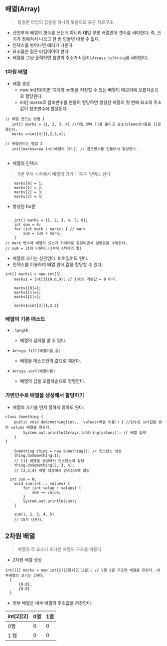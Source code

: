## 배열(Array)

> 동일한 타입의 값들을 하나의 묶음으로 묶은 자료구조.

- 선언부에 배열의 갯수를 쓰는게 아니라 대입 부분 배열안에 갯수를 써야한다. 즉, 크기가 정해져서 나오고 한 번 만들면 바꿀 수 없다.
- 인덱스를 벗어나면 에러가 나온다.
- 요소들은 같은 타입이어야 한다.
- 배열을 그냥 출력하면 힙안의 주소가 나온다.`Arrays.toString`을 써야한다.

### 1차원 배열

- 배열 생성
    - new int[10]이면 10개의 int형을 저장할 수 있는 배열이 메모리에 오름차순으로 할당된다.
    - int[] marks로 참조변수를 만들어 할당하면 생성된 배열의 첫 번째 요소의 주소값이 참조변수에 할당된다.

 ```jshelllanguage
// 배열 만드는 방법 1
    int[] marks = {1, 2, 3, 4} //타입 앞에 []를 붙이고 요소(element)들을 {}로 묶는다. 
    marks =>int[4]{1,2,3,4};

// 배열만드는 방법 2
    int[]marks=new int[배열의 크기]; // 참조변수를 만들어서 할당한다.


```

- 배열의 인덱스

> 0번 부터 시작해서 배열의 크기 - 1까지 인덱스 된다.

```jshelllanguage
    marks[0] = 1;
    marks[1] = 2;
    marks[2] = 3;
    marks[3] = 4;
```

- 향상된 for문

```jshelllanguage

    int[] marks = {1, 2, 3, 4, 5, 6};
    int sum = 0;
    for (int mark : marks) { // mark
        sum = sum + mark;
    }
// mark 변수에 배열의 요소가 차례대로 할당되면서 실행문을 수행한다.
// sum = 21이 나온다.(1부터 6까지의 합)
```

- 배열의 크기는 상관없다. 비어있어도 된다.
- 인덱스를 이용하여 배열 안에 값을 할당할 수 있다.

```jshelllanguage
int[] marks1 = new int[3];
    marks1 = int[3]{0,0,0}; // int의 기본값 = 0 이다.

    marks1[0]=1;
    marks1[1]=2;
    marks1[2]=2;

    marks1=int[3]{1,2,2}

```

### 배열의 기본 매소드

- `.length`
    - 배열의 길이를 알 수 있다.

- `Arrays.fill(배열이름,값)`
    - 배열을 메소드안의 값으로 채운다.
- `Arrays.sort(배열이름)`
    - 배열의 값을 오름차순으로 정렬한다.

### 가변인수로 배열을 생성해서 할당하기
- 배열의 크기를 먼저 정하지 않아도 된다.
```jshelllanguage
class Something {
    public void doSomething(int... values(배열 이름)) { //인수로 int값을 받아 values 배열을 만든다.
        System.out.println(Arrays.toString(values)); // 배열 출력
    }
}

    Something thing = new Something(); // 인스턴스 생성
    thing.doSomething(1);
    // [1] 배열을 생성해서 인스턴스에 할당
    thing.doSomething(2, 3, 4);
    // [2,3,4] 배열 생성해서 인스턴스에 할당
    
  int sum = 0;
    void sum(int... values) {
        for (int value : values) {
            sum += value;
        }
        System.out.println(sum);
    }
    
    sum(1, 2, 3, 4, 5)
    // 15가 나온다.
```
## 2차원 배열
> 배열의 각 요소가 또다른 배열의 구조를 이룬다.

- 2차원 배열 생성 
```jshelllanguage
int[][] marks = new int[2](2행)[2](2열); // 2행 2열 구조의 배열을 만든다. 내부배열의 크기는 2이다.
  {
      {0,0},
      {0,0}
  }
```
- 외부 배열은 내부 배열의 주소값을 저장한다.

| int[2][2] | 0열  | 1열  | 
|-----------|-----|-----|
| 0행        | 0   | 0   |
| 1 행       | 0   | 0   |
